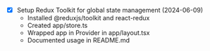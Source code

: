 - [x] Setup Redux Toolkit for global state management (2024-06-09)
  - Installed @reduxjs/toolkit and react-redux
  - Created app/store.ts
  - Wrapped app in Provider in app/layout.tsx
  - Documented usage in README.md 